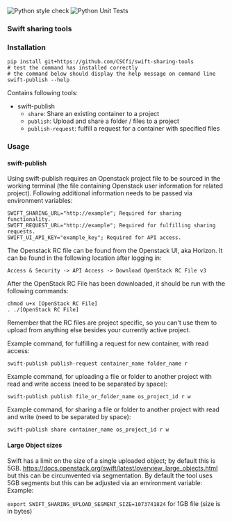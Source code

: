 ![Python style check](https://github.com/CSCfi/swift-sharing-tools/workflows/Python%20style%20check/badge.svg)
![Python Unit Tests](https://github.com/CSCfi/swift-sharing-tools/workflows/Python%20Unit%20Tests/badge.svg)

### Swift sharing tools

### Installation
```
pip install git+https://github.com/CSCfi/swift-sharing-tools
# test the command has installed correctly
# the command below should display the help message on command line
swift-publish --help
```

Contains following tools:
- swift-publish
    + `share`: Share an existing container to a project
    + `publish`: Upload and share a folder / files to a project
    + `publish-request`: fulfill a request for a container with specified files

### Usage

#### swift-publish
Using swift-publish requires an Openstack project file to be sourced in the
working terminal (the file containing Openstack user information for related
project). Following additional information needs to be passed via environment
variables:
```
SWIFT_SHARING_URL="http://example"; Required for sharing functionality.
SWIFT_REQUEST_URL="http://example"; Required for fulfilling sharing requests.
SWIFT_UI_API_KEY="example_key"; Required for API access.
```

The Openstack RC file can be found from the Openstack UI, aka Horizon. It
can be found in the following location after logging in:
```
Access & Security -> API Access -> Download OpenStack RC File v3
```

After the OpenStack RC File has been downloaded, it should be run with the
following commands:
```
chmod u+x [OpenStack RC File]
. ./[OpenStack RC File]
```

Remember that the RC files are project specific, so you can't use them to
upload from anything else besides your currently active project.

Example command, for fulfilling a request for new container, with read access:
```
swift-publish publish-request container_name folder_name r
```

Example command, for uploading a file or folder to another project with read and write access (need to be separated by space):
```
swift-publish publish file_or_folder_name os_project_id r w
```

Example command, for sharing a file or folder to another project with read and write (need to be separated by space):
```
swift-publish share container_name os_project_id r w
```

#### Large Object sizes

Swift has a limit on the size of a single uploaded object; by default this is 5GB. https://docs.openstack.org/swift/latest/overview_large_objects.html but this can be circumvented via segmentation. By default the tool uses 5GB segments but this can be adjusted via an environment variable:
Example:

`export SWIFT_SHARING_UPLOAD_SEGMENT_SIZE=1073741824` for 1GB file (size is in bytes)
